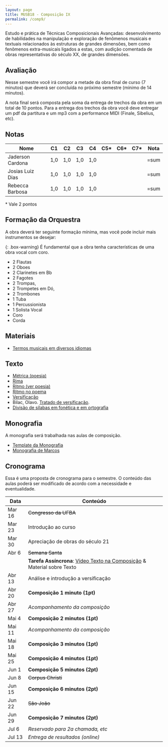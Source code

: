 ```yaml
---
layout: page
title: MUSB18 - Composição IX
permalink: /comp9/
---
```


Estudo e prática de Técnicas Composicionais Avançadas: desenvolvimento de
habilidades na manipulação e exploração de fenômenos musicais e textuais
relacionados às estruturas de grandes dimensões, bem como fenômenos
extra-musicais ligados a estas, com audição comentada de obras representativas
do século XX, de grandes dimensões.


## Avaliação

Nesse semestre você irá compor a metade da obra final de curso (7 minutos) que
deverá ser concluída no próximo semestre (mínimo de 14 minutos).

A nota final será composta pela soma da entrega de trechos da obra em um total
de 10 pontos. Para a entrega dos trechos da obra você deve entregar um pdf da
partitura e um mp3 com a performance MIDI (Finale, Sibelius, etc).

## Notas

| Nome             | C1 | C2   | C3  | C4  | C5* | C6* | C7* | Nota |
|------------------|----|------|-----|-----|----|----|----|------|
| Jaderson Cardona | 1,0 | 1,0 | 1,0 | 1,0 |    |    |    | =sum |
| Josias Luiz Dias | 1,0 | 1,0 | 1,0 | 1,0 |    |    |    | =sum |
| Rebecca Barbosa  | 1,0 | 1,0 | 1,0 | 1,0 |    |    |    | =sum |

\* Vale 2 pontos

## Formação da Orquestra

A obra deverá ter seguinte formação mínima, mas você pode incluir mais
instrumentos se desejar:

{: .box-warning}
É fundamental que a obra tenha características de uma obra vocal com coro.

- 2 Flautas
- 2 Oboes
- 2 Clarinetes em Bb
- 2 Fagotes
- 2 Trompas,
- 2 Trompetes em Dó,
- 2 Trombones
- 1 Tuba
- 1 Percussionista
- 1 Solista Vocal
- Coro
- Corda

## Materiais

- [Termos musicais em diversos idiomas](https://web.library.yale.edu/cataloging/music/instname)

## Texto

- [Métrica (poesia)](http://pt.wikipedia.org/wiki/Métrica_(poesia))
- [Rima](http://pt.wikipedia.org/wiki/Rima)
- [Ritmo (ver poesia)](http://pt.wikipedia.org/wiki/Ritmo)
- [Ritmo no poema](http://pt.wikipedia.org/wiki/Ritmo_no_poema)
- [Versificação](http://pt.wikipedia.org/wiki/Versificação)
- Bilac, Olavo. [Tratado de versificação](https://digital.bbm.usp.br/handle/bbm/4711).
- [Divisão de sílabas em fonética e em ortografia](http://www.academia.org.br/artigos/divisao-de-silabas-em-fonetica-e-em-ortografia)


## Monografia

A monografia será trabalhada nas aulas de composição.

- [Template da Monografia](/assets/doc/Template.docx)
- [Monografia de Marcos][10]

[10]: https://www.icloud.com/iclouddrive/05eWqDQICE5DhqCRJh7LxuoBw#Monografia_Marcos_Sampaio


## Cronograma

Essa é uma proposta de cronograma para o semestre. O conteúdo das aulas poderá
ser modificado de acordo com a necessidade e eventualidade.

| Data   | Conteúdo                                               |
|--------|--------------------------------------------------------|
| Mar 16 | <del>Congresso da UFBA</del>                           |
| Mar 23 | Introdução ao curso                                    |
| Mar 30 | Apreciação de obras do século 21                       |
| Abr 6  | <del>Semana Santa</del>                                |
|        | **Tarefa Assíncrona**: [Vídeo Texto na Composição][30] & Material sobre Texto    |
| Abr 13 | Análise e introdução a versificação                    |
| Abr 20 | **Composição 1 minuto (1pt)**                          |
| Abr 27 | _Acompanhamento da composição_                         |
| Mai 4  | **Composição 2 minutos (1pt)**                         |
| Mai 11 | _Acompanhamento da composição_                         |
| Mai 18 | **Composição 3 minutos (1pt)**                         |
| Mai 25 | **Composição 4 minutos (1pt)**                         |
| Jun 1  | **Composição 5 minutos (2pt)**                         |
| Jun 8  | <del>Corpus Christi</del>                              |
| Jun 15 | **Composição 6 minutos (2pt)**                         |
| Jun 22 | <del>São João</del>                                    |
| Jun 29 | **Composição 7 minutos (2pt)**                         |
| Jul 6  | _Reservado para 2a chamada, etc_                       |
| Jul 13 | _Entrega de resultados (online)_                       |

[30]: https://www.youtube.com/watch?v=G77TeUWKSQs
